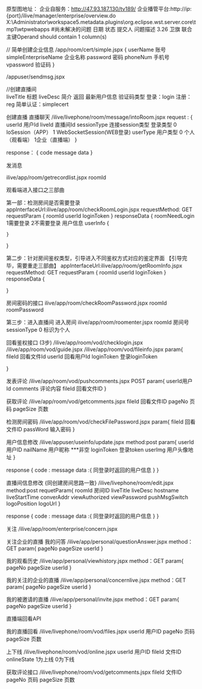 原型图地址：
企业自服务：http://47.93.187.130/tv189/
企业播管平台:http://${ip}:${port}/ilive/manager/enterprise/overview.do
X:\Administrator\workspace5\.metadata\.plugins\org.eclipse.wst.server.core\tmp1\wtpwebapps
#尚未解决的问题
日期 			状态					提交人  				问题描述
3.26							卫旗					联合主键Operand should contain 1 column(s)

// 简单创建企业信息
/app/room/cert/simple.jspx
{
	userName 账号
	simpleEnterpriseName 企业名称
	password  密码
	phoneNum  手机号
	vpassword 验证码
}

/appuser/sendmsg.jspx

//创建直播间		
liveTitle  标题
liveDesc   简介
返回
最新用户信息
验证码类型
登录：login
注册：reg
简单认证：simplecert

创建直播
直播聊天
/ilive/livephone/room/message/intoRoom.jspx
request :
{
userId  用户Id
liveId  直播间Id
sessionType  连接session类型  登录类型 0 IoSession（APP） 1 WebSocketSession(WEB登录)
userType      用户类型 	0 个人（观看端） 		1企业（直播端）
}	

response：
{
	code
	message
	data
}

发消息

ilive/app/room/getrecordlist.jspx
roomId



观看端进入接口之三部曲

第一部：检测房间是否需要登录
appInterfaceUrl:ilive/app/room/checkRoomLogin.jspx
requestMethod: GET
requestParam
{
	roomId
	userId
	loginToken
}
responseData
{
	roomNeedLogin  1需要登录  2不需要登录
	用户信息
	userInfo
	{
	
	}
}

第二步：针对房间鉴权类型，引导进入不同鉴权方式对应的鉴定界面  【引导完毕，需要重走三部曲】
appInterfaceUrl:ilive/app/room/getRoomInfo.jspx
requestMethod: GET
requestParam
{
	roomId
	userId
	loginToken
}
responseData
{

}

房间密码的接口
ilive/app/room/checkRoomPassword.jspx
roomId
roomPassword



第三步：进入直播间
进入房间
ilive/app/room/roomenter.jspx
roomId  房间号
sessionType   0 标识为个人


回看鉴权接口 (3步)
/ilive/app/room/vod/checklogin.jspx
/ilive/app/room/vod/guide.jspx
/ilive/app/room/vod/fileinfo.jspx
param{
	fileId 回看文件Id
	userId 回看用户Id
	loginToken  登录loginToken

}

发表评论
/ilive/app/room/vod/pushcomments.jspx
POST
param{
	userId用户Id
	comments 评论内容
	fileId 回看文件ID
}



获取评论 
/ilive/app/room/vod/getcomments.jspx
fileId 回看文件ID
pageNo 页码
pageSize 页数


检测房间密码
/ilive/app/room/vod/checkFilePassword.jspx
param{
	fileId  回看文件ID
	passWord 输入密码
}


用户信息修改
/ilive/appuser/useinfo/update.jspx
method:post
param{
	userId 用户ID
	nailName 用户昵称   ***非空
	loginToken	登录token
	userImg		用户头像地址
}

response {
	code : 
	message
	data :{
		同登录时返回的用户信息
	}
}


直播间信息修改 {同创建房间思路一致}
/ilive/livephone/room/edit.jspx
method:post
requetParam{
	roomId 房间ID
	liveTitle
	liveDesc
	hostname
	liveStartTime
	converAddr
	viewAuthorized
	viewPassword
	pushMsgSwitch
	logoPosition
	logoUrl
}

response {
	code : 
	message
	data :{
		同登录时返回的用户信息
	}
}

关注
/ilive/app/room/enterprise/concern.jspx

关注企业的直播
我的问答
/ilive/app/personal/questionAnswer.jspx
method：GET
param{
	pageNo
	pageSize
	userId
}

我的观看历史
/ilive/app/personal/viewhistory.jspx
method：GET
param{
	pageNo
	pageSize
	userId
}

我的关注的企业的直播
/ilive/app/personal/concernlive.jspx
method：GET
param{
	pageNo
	pageSize
	userId
}

我的被邀请的直播
/ilive/app/personal/invite.jspx
method：GET
param{
	pageNo
	pageSize
	userId
}


直播端回看API

我的直播回看
/ilive/livephone/room/vod/files.jspx
userId 用户ID
pageNo 页码
pageSize 页数

上下线
/ilive/livephone/room/vod/online.jspx
userId 用户ID
fileId 文件ID
onlineState 1为上线  0为下线


获取评论接口
/ilive/livephone/room/vod/getcomments.jspx
fileId 文件ID
pageNo 页码
pageSize 页数





